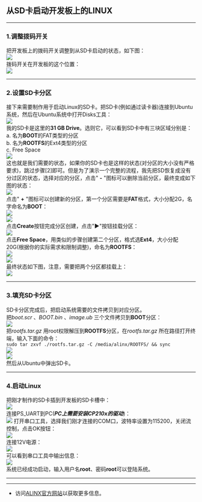 ## 从SD卡启动开发板上的LINUX

---
### 1.调整拨码开关
把开发板上的拨码开关调整到从SD卡启动的状态，如下图：\
![](../.images_for_documents/17.png)\
拨码开关在开发板的这个位置：\
![](../.images_for_documents/16.png)

---
### 2.设置SD卡分区
接下来需要制作用于启动Linux的SD卡。把SD卡(例如通过读卡器)连接到Ubuntu系统，然后在Ubuntu系统中打开Disks工具：\
![](../.images_for_documents/18.png)\
我的SD卡是这里的**31 GB Drive**。选则它，可以看到SD卡中有三块区域分别是：\
a. 名为**BOOT**的FAT类型的分区\
b. 名为**ROOTFS**的Ext4类型的分区\
c. Free Space\
![](../.images_for_documents/19.png)\
这也就是我们需要的状态，如果你的SD卡也是这样的状态(对分区的大小没有严格要求)，跳过步骤[2]即可。但是为了演示一个完整的流程，我先把SD恢复成没有分过区的状态，选择对应的分区，点击\" **-** \"图标可以删除当前分区，最终变成如下图的状态：\
![](../.images_for_documents/20.png)\
点击\" **+** \"图标可以创建新的分区，第一个分区需要是**FAT**格式，大小分配2G，名字命名为**BOOT**：\
![](../.images_for_documents/21.png)\
![](../.images_for_documents/22.png)\
点击**Create**按钮完成分区创建，点击\"**▶**\"按钮挂载分区：\
![](../.images_for_documents/23.png)\
点击**Free Space**，用类似的步骤创建第二个分区，格式选**Ext4**，大小分配20G(根据你的实际需求和限制调整)，命名为**ROOTFS**：\
![](../.images_for_documents/24.png)\
![](../.images_for_documents/25.png)\
最终状态如下图，注意，需要把两个分区都挂载上：\
![](../.images_for_documents/26.png)

---
### 3.填充SD卡分区
SD卡分区完成后，把启动系统需要的文件拷贝到对应分区。\
把*boot.scr* 、*BOOT.bin* 、*image.ub* 三个文件拷贝到**BOOT**分区：\
![](../.images_for_documents/27.png)\
把*rootfs.tar.gz* 用root权限解压到**ROOTFS**分区，在*rootfs.tar.gz* 所在路径打开终端，输入下面的命令：\
`sudo tar zxvf ./rootfs.tar.gz -C /media/alinx/ROOTFS/ && sync`\
![](../.images_for_documents/28.png)\
![](../.images_for_documents/29.png)\
然后从Ubuntu中弹出SD卡。

---
### 4.启动Linux
把刚才制作的SD卡插到开发板的SD卡槽中：\
![](../.images_for_documents/30.png)\
连接PS_UART到PC(***PC上需要安装CP210x的驱动***)：\
![](../.images_for_documents/31.png)
打开串口工具，选择我们刚才连接的COM口，波特率设置为115200，关闭流控制，点击OK按钮：\
![](../.images_for_documents/32.png)\
连接12V电源：\
![](../.images_for_documents/33.png)\
可以看到串口工具中输出信息：\
![](../.images_for_documents/34.png)\
系统已经成功启动，输入用户名**root**、密码**root**可以登陆系统。

---
---
- 访问[ALINX官方网站](https://www.alinx.com)以获取更多信息。